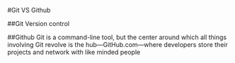 #Git VS Github

##Git
Version control

##Github
Git is a command-line tool, but the center around which all things involving Git revolve is the hub—GitHub.com—where developers store their projects and network with like minded people
